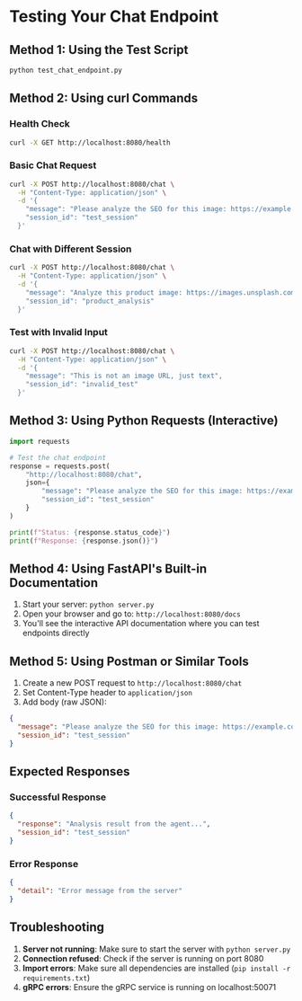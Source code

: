 # Testing Your Chat Endpoint

## Method 1: Using the Test Script
```bash
python test_chat_endpoint.py
```

## Method 2: Using curl Commands

### Health Check
```bash
curl -X GET http://localhost:8080/health
```

### Basic Chat Request
```bash
curl -X POST http://localhost:8080/chat \
  -H "Content-Type: application/json" \
  -d '{
    "message": "Please analyze the SEO for this image: https://example.com/image.jpg",
    "session_id": "test_session"
  }'
```

### Chat with Different Session
```bash
curl -X POST http://localhost:8080/chat \
  -H "Content-Type: application/json" \
  -d '{
    "message": "Analyze this product image: https://images.unsplash.com/photo-1505740420928-5e560c06d30e",
    "session_id": "product_analysis"
  }'
```

### Test with Invalid Input
```bash
curl -X POST http://localhost:8080/chat \
  -H "Content-Type: application/json" \
  -d '{
    "message": "This is not an image URL, just text",
    "session_id": "invalid_test"
  }'
```

## Method 3: Using Python Requests (Interactive)

```python
import requests

# Test the chat endpoint
response = requests.post(
    "http://localhost:8080/chat",
    json={
        "message": "Please analyze the SEO for this image: https://example.com/image.jpg",
        "session_id": "test_session"
    }
)

print(f"Status: {response.status_code}")
print(f"Response: {response.json()}")
```

## Method 4: Using FastAPI's Built-in Documentation

1. Start your server: `python server.py`
2. Open your browser and go to: `http://localhost:8080/docs`
3. You'll see the interactive API documentation where you can test endpoints directly

## Method 5: Using Postman or Similar Tools

1. Create a new POST request to `http://localhost:8080/chat`
2. Set Content-Type header to `application/json`
3. Add body (raw JSON):
```json
{
  "message": "Please analyze the SEO for this image: https://example.com/image.jpg",
  "session_id": "test_session"
}
```

## Expected Responses

### Successful Response
```json
{
  "response": "Analysis result from the agent...",
  "session_id": "test_session"
}
```

### Error Response
```json
{
  "detail": "Error message from the server"
}
```

## Troubleshooting

1. **Server not running**: Make sure to start the server with `python server.py`
2. **Connection refused**: Check if the server is running on port 8080
3. **Import errors**: Make sure all dependencies are installed (`pip install -r requirements.txt`)
4. **gRPC errors**: Ensure the gRPC service is running on localhost:50071 